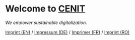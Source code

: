 Welcome to [CENIT](https://cenit.com)
================

*We empower sustainable digitalization.*



[Imprint (EN)](https://www.cenit.com/en_EN/imprint.html) / [Impressum (DE)]( https://www.cenit.com/de_DE/impressum.html) / [Imprimer (FR)](https://www.cenit.com/fr_FR/imprimer.html) / [Imprint (RO)](https://www.cenit.com/ro_RO/imprint.html)
